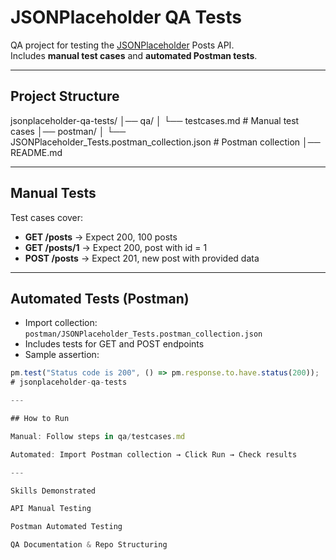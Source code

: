 # JSONPlaceholder QA Tests

QA project for testing the [JSONPlaceholder](https://jsonplaceholder.typicode.com/) Posts API.  
Includes **manual test cases** and **automated Postman tests**.

---

## Project Structure

jsonplaceholder-qa-tests/
│── qa/
│ └── testcases.md # Manual test cases
│── postman/
│ └── JSONPlaceholder_Tests.postman_collection.json # Postman collection
│── README.md



---

## Manual Tests

Test cases cover:

- **GET /posts** → Expect 200, 100 posts  
- **GET /posts/1** → Expect 200, post with id = 1  
- **POST /posts** → Expect 201, new post with provided data  

---

## Automated Tests (Postman)

- Import collection: `postman/JSONPlaceholder_Tests.postman_collection.json`  
- Includes tests for GET and POST endpoints  
- Sample assertion:  

```javascript
pm.test("Status code is 200", () => pm.response.to.have.status(200));
# jsonplaceholder-qa-tests

---

## How to Run

Manual: Follow steps in qa/testcases.md

Automated: Import Postman collection → Click Run → Check results

---

Skills Demonstrated

API Manual Testing

Postman Automated Testing

QA Documentation & Repo Structuring


